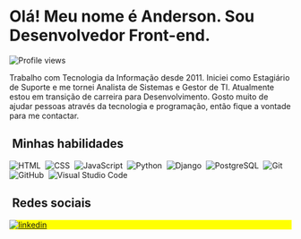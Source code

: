 <h1 align="left">Olá! Meu nome é Anderson. Sou Desenvolvedor Front-end.</h1>
<p align="left"> <img src="https://komarev.com/ghpvc/?username=vieira-a&style=flat-square" alt="Profile views" /> </p>
Trabalho com Tecnologia da Informação desde 2011. Iniciei como Estagiário de Suporte e me tornei Analista de Sistemas e Gestor de TI. Atualmente estou em transição de carreira para Desenvolvimento.
Gosto muito de ajudar pessoas através da tecnologia e programação, então fique a vontade para me contactar.

## &nbsp;Minhas habilidades

![HTML](https://img.shields.io/badge/-HTML-05122A?style=flat&logo=HTML5)&nbsp;
![CSS](https://img.shields.io/badge/-CSS-05122A?style=flat&logo=CSS3&logoColor=1572B6)&nbsp;
![JavaScript](https://img.shields.io/badge/-JavaScript-05122A?style=flat&logo=JavaScript)&nbsp;
![Python](https://img.shields.io/badge/-Python-05122A?style=flat&logo=Python)&nbsp;
![Django](https://img.shields.io/badge/-Django-05122A?style=flat&logo=Django)&nbsp;
![PostgreSQL](https://img.shields.io/badge/-PostgreSQL-05122A?style=flat&logo=postgresql)&nbsp;
![Git](https://img.shields.io/badge/-Git-05122A?style=flat&logo=git)&nbsp;
![GitHub](https://img.shields.io/badge/-GitHub-05122A?style=flat&logo=github)&nbsp;
![Visual Studio Code](https://img.shields.io/badge/-Visual%20Studio%20Code-05122A?style=flat&logo=visual-studio-code&logoColor=007ACC)&nbsp;

## &nbsp;Redes sociais

<p align="left" style="background:yellow">
<a href="https://linkedin.com/in/vieira-a" target="_blank">
  <img align="center" src="https://img.shields.io/badge/LinkedIn-0077B5?style=for-the-badge&logo=linkedin&logoColor=white" alt="linkedin"/>
</a>
</p>
